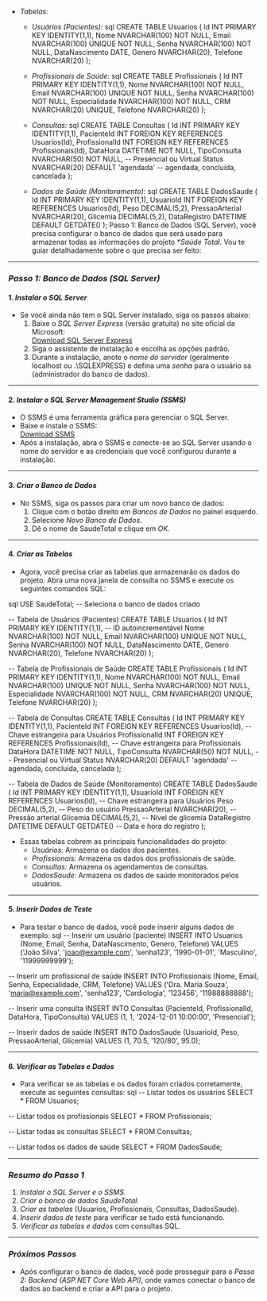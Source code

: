  - *Tabelas:*
     - *Usuários (Pacientes):*
       sql
       CREATE TABLE Usuarios (
           Id INT PRIMARY KEY IDENTITY(1,1),
           Nome NVARCHAR(100) NOT NULL,
           Email NVARCHAR(100) UNIQUE NOT NULL,
           Senha NVARCHAR(100) NOT NULL,
           DataNascimento DATE,
           Genero NVARCHAR(20),
           Telefone NVARCHAR(20)
       );
       
     - *Profissionais de Saúde:*
       sql
       CREATE TABLE Profissionais (
           Id INT PRIMARY KEY IDENTITY(1,1),
           Nome NVARCHAR(100) NOT NULL,
           Email NVARCHAR(100) UNIQUE NOT NULL,
           Senha NVARCHAR(100) NOT NULL,
           Especialidade NVARCHAR(100) NOT NULL,
           CRM NVARCHAR(20) UNIQUE,
           Telefone NVARCHAR(20)
       );
       
     - *Consultas:*
       sql
       CREATE TABLE Consultas (
           Id INT PRIMARY KEY IDENTITY(1,1),
           PacienteId INT FOREIGN KEY REFERENCES Usuarios(Id),
           ProfissionalId INT FOREIGN KEY REFERENCES Profissionais(Id),
           DataHora DATETIME NOT NULL,
           TipoConsulta NVARCHAR(50) NOT NULL, -- Presencial ou Virtual
           Status NVARCHAR(20) DEFAULT 'agendada' -- agendada, concluída, cancelada
       );
       
     - *Dados de Saúde (Monitoramento):*
       sql
       CREATE TABLE DadosSaude (
           Id INT PRIMARY KEY IDENTITY(1,1),
           UsuarioId INT FOREIGN KEY REFERENCES Usuarios(Id),
           Peso DECIMAL(5,2),
           PressaoArterial NVARCHAR(20),
           Glicemia DECIMAL(5,2),
           DataRegistro DATETIME DEFAULT GETDATE()
       );
Passo 1: Banco de Dados (SQL Server), você precisa configurar o banco de dados que será usado para armazenar todas as informações do projeto **Saúde Total*. Vou te guiar detalhadamente sobre o que precisa ser feito:

---

### *Passo 1: Banco de Dados (SQL Server)*

#### 1. *Instalar o SQL Server*
   - Se você ainda não tem o SQL Server instalado, siga os passos abaixo:
     1. Baixe o *SQL Server Express* (versão gratuita) no site oficial da Microsoft:  
        [Download SQL Server Express](https://www.microsoft.com/pt-br/sql-server/sql-server-downloads)
     2. Siga o assistente de instalação e escolha as opções padrão.
     3. Durante a instalação, anote o *nome do servidor* (geralmente localhost ou .\SQLEXPRESS) e defina uma *senha* para o usuário sa (administrador do banco de dados).

---

#### 2. *Instalar o SQL Server Management Studio (SSMS)*
   - O SSMS é uma ferramenta gráfica para gerenciar o SQL Server.
   - Baixe e instale o SSMS:  
     [Download SSMS](https://docs.microsoft.com/pt-br/sql/ssms/download-sql-server-management-studio-ssms)
   - Após a instalação, abra o SSMS e conecte-se ao SQL Server usando o nome do servidor e as credenciais que você configurou durante a instalação.

---

#### 3. *Criar o Banco de Dados*
   - No SSMS, siga os passos para criar um novo banco de dados:
     1. Clique com o botão direito em *Bancos de Dados* no painel esquerdo.
     2. Selecione *Novo Banco de Dados*.
     3. Dê o nome de SaudeTotal e clique em *OK*.

---

#### 4. *Criar as Tabelas*
   - Agora, você precisa criar as tabelas que armazenarão os dados do projeto. Abra uma nova janela de consulta no SSMS e execute os seguintes comandos SQL:

   sql
   USE SaudeTotal; -- Seleciona o banco de dados criado

   -- Tabela de Usuários (Pacientes)
   CREATE TABLE Usuarios (
       Id INT PRIMARY KEY IDENTITY(1,1), -- ID autoincrementável
       Nome NVARCHAR(100) NOT NULL,
       Email NVARCHAR(100) UNIQUE NOT NULL,
       Senha NVARCHAR(100) NOT NULL,
       DataNascimento DATE,
       Genero NVARCHAR(20),
       Telefone NVARCHAR(20)
   );

   -- Tabela de Profissionais de Saúde
   CREATE TABLE Profissionais (
       Id INT PRIMARY KEY IDENTITY(1,1),
       Nome NVARCHAR(100) NOT NULL,
       Email NVARCHAR(100) UNIQUE NOT NULL,
       Senha NVARCHAR(100) NOT NULL,
       Especialidade NVARCHAR(100) NOT NULL,
       CRM NVARCHAR(20) UNIQUE,
       Telefone NVARCHAR(20)
   );

   -- Tabela de Consultas
   CREATE TABLE Consultas (
       Id INT PRIMARY KEY IDENTITY(1,1),
       PacienteId INT FOREIGN KEY REFERENCES Usuarios(Id), -- Chave estrangeira para Usuários
       ProfissionalId INT FOREIGN KEY REFERENCES Profissionais(Id), -- Chave estrangeira para Profissionais
       DataHora DATETIME NOT NULL,
       TipoConsulta NVARCHAR(50) NOT NULL, -- Presencial ou Virtual
       Status NVARCHAR(20) DEFAULT 'agendada' -- agendada, concluída, cancelada
   );

   -- Tabela de Dados de Saúde (Monitoramento)
   CREATE TABLE DadosSaude (
       Id INT PRIMARY KEY IDENTITY(1,1),
       UsuarioId INT FOREIGN KEY REFERENCES Usuarios(Id), -- Chave estrangeira para Usuários
       Peso DECIMAL(5,2), -- Peso do usuário
       PressaoArterial NVARCHAR(20), -- Pressão arterial
       Glicemia DECIMAL(5,2), -- Nível de glicemia
       DataRegistro DATETIME DEFAULT GETDATE() -- Data e hora do registro
   );
   

   - Essas tabelas cobrem as principais funcionalidades do projeto:
     - *Usuários:* Armazena os dados dos pacientes.
     - *Profissionais:* Armazena os dados dos profissionais de saúde.
     - *Consultas:* Armazena os agendamentos de consultas.
     - *DadosSaude:* Armazena os dados de saúde monitorados pelos usuários.

---

#### 5. *Inserir Dados de Teste*
   - Para testar o banco de dados, você pode inserir alguns dados de exemplo:
   sql
   -- Inserir um usuário (paciente)
   INSERT INTO Usuarios (Nome, Email, Senha, DataNascimento, Genero, Telefone)
   VALUES ('João Silva', 'joao@example.com', 'senha123', '1990-01-01', 'Masculino', '11999999999');

   -- Inserir um profissional de saúde
   INSERT INTO Profissionais (Nome, Email, Senha, Especialidade, CRM, Telefone)
   VALUES ('Dra. Maria Souza', 'maria@example.com', 'senha123', 'Cardiologia', '123456', '11988888888');

   -- Inserir uma consulta
   INSERT INTO Consultas (PacienteId, ProfissionalId, DataHora, TipoConsulta)
   VALUES (1, 1, '2024-12-01 10:00:00', 'Presencial');

   -- Inserir dados de saúde
   INSERT INTO DadosSaude (UsuarioId, Peso, PressaoArterial, Glicemia)
   VALUES (1, 70.5, '120/80', 95.0);
   

---

#### 6. *Verificar as Tabelas e Dados*
   - Para verificar se as tabelas e os dados foram criados corretamente, execute as seguintes consultas:
   sql
   -- Listar todos os usuários
   SELECT * FROM Usuarios;

   -- Listar todos os profissionais
   SELECT * FROM Profissionais;

   -- Listar todas as consultas
   SELECT * FROM Consultas;

   -- Listar todos os dados de saúde
   SELECT * FROM DadosSaude;
   

---

### *Resumo do Passo 1*
1. *Instalar o SQL Server e o SSMS.*
2. *Criar o banco de dados SaudeTotal.*
3. *Criar as tabelas* (Usuarios, Profissionais, Consultas, DadosSaude).
4. *Inserir dados de teste* para verificar se tudo está funcionando.
5. *Verificar as tabelas e dados* com consultas SQL.

---

### *Próximos Passos*
- Após configurar o banco de dados, você pode prosseguir para o *Passo 2: Backend (ASP.NET Core Web API)*, onde vamos conectar o banco de dados ao backend e criar a API para o projeto.
